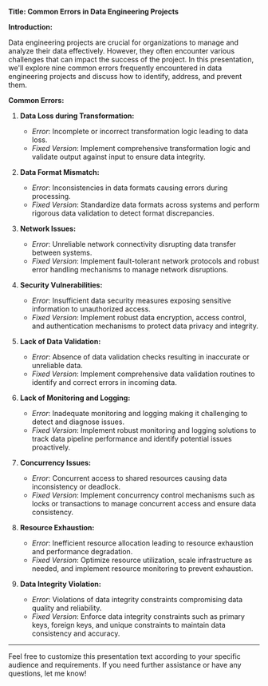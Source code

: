 **Title: Common Errors in Data Engineering Projects**

**Introduction:**

Data engineering projects are crucial for organizations to manage and analyze their data effectively. However, they often encounter various challenges that can impact the success of the project. In this presentation, we'll explore nine common errors frequently encountered in data engineering projects and discuss how to identify, address, and prevent them.

**Common Errors:**

1. **Data Loss during Transformation:**
   - *Error*: Incomplete or incorrect transformation logic leading to data loss.
   - *Fixed Version*: Implement comprehensive transformation logic and validate output against input to ensure data integrity.

2. **Data Format Mismatch:**
   - *Error*: Inconsistencies in data formats causing errors during processing.
   - *Fixed Version*: Standardize data formats across systems and perform rigorous data validation to detect format discrepancies.

3. **Network Issues:**
   - *Error*: Unreliable network connectivity disrupting data transfer between systems.
   - *Fixed Version*: Implement fault-tolerant network protocols and robust error handling mechanisms to manage network disruptions.

4. **Security Vulnerabilities:**
   - *Error*: Insufficient data security measures exposing sensitive information to unauthorized access.
   - *Fixed Version*: Implement robust data encryption, access control, and authentication mechanisms to protect data privacy and integrity.

5. **Lack of Data Validation:**
   - *Error*: Absence of data validation checks resulting in inaccurate or unreliable data.
   - *Fixed Version*: Implement comprehensive data validation routines to identify and correct errors in incoming data.

6. **Lack of Monitoring and Logging:**
   - *Error*: Inadequate monitoring and logging making it challenging to detect and diagnose issues.
   - *Fixed Version*: Implement robust monitoring and logging solutions to track data pipeline performance and identify potential issues proactively.

7. **Concurrency Issues:**
   - *Error*: Concurrent access to shared resources causing data inconsistency or deadlock.
   - *Fixed Version*: Implement concurrency control mechanisms such as locks or transactions to manage concurrent access and ensure data consistency.

8. **Resource Exhaustion:**
   - *Error*: Inefficient resource allocation leading to resource exhaustion and performance degradation.
   - *Fixed Version*: Optimize resource utilization, scale infrastructure as needed, and implement resource monitoring to prevent exhaustion.

9. **Data Integrity Violation:**
   - *Error*: Violations of data integrity constraints compromising data quality and reliability.
   - *Fixed Version*: Enforce data integrity constraints such as primary keys, foreign keys, and unique constraints to maintain data consistency and accuracy.

---

Feel free to customize this presentation text according to your specific audience and requirements. If you need further assistance or have any questions, let me know!
